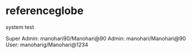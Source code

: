 # referenceglobe
system test

Super Admin: manohari90/Manohari@90
Admin: manohari/Manohari@90
User: manoharig/Manohari@1234
